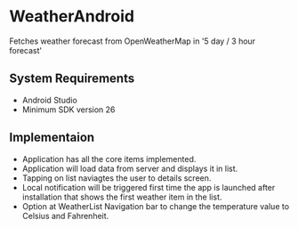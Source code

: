 # WeatherAndroid

Fetches weather forecast from OpenWeatherMap in '5 day / 3 hour forecast'
 
 ## System Requirements
 - Android Studio
 - Minimum SDK version 26

 ## Implementaion
 
 - Application has all the core items implemented.
 - Application will load data from server and displays it in list.
 - Tapping on list naviagtes the user to details screen.
 - Local notification will be triggered first time the app is launched after installation that shows the first weather item in the list.
 - Option at WeatherList Navigation bar to change the temperature value to Celsius and Fahrenheit.
